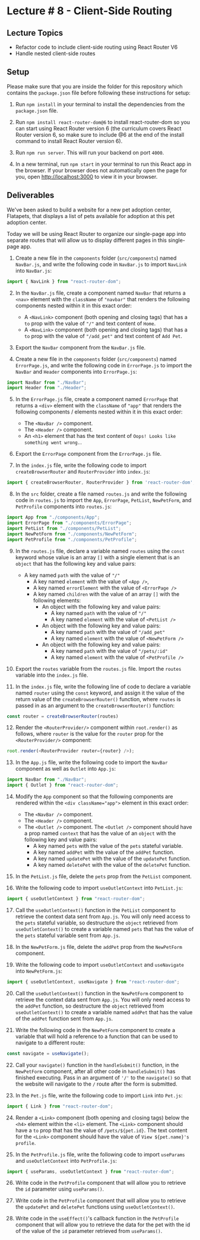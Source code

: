 # Lecture # 8 - Client-Side Routing

## Lecture Topics

- Refactor code to include client-side routing using React Router V6
- Handle nested client-side routes

## Setup

Please make sure that you are inside the folder for this repository which contains the `package.json` file before following these instructions for setup:

1. Run `npm install` in your terminal to install the dependencies from the `package.json` file.

2. Run `npm install react-router-dom@6` to install react-router-dom so you can start using React Router version 6 (the curriculum covers React Router version 6, so make sure to include @6 at the end of the install command to install React Router version 6).

3. Run `npm run server`. This will run your backend on port `4000`.

4. In a new terminal, run `npm start` in your terminal to run this React app in the browser. If your browser does not automatically open the page for you, open [http://localhost:3000](http://localhost:3000) to view it in your browser.

## Deliverables

We've been asked to build a website for a new pet adoption center, Flatapets, that displays a list of pets available for adoption at this pet adoption center.

Today we will be using React Router to organize our single-page app into separate routes that will allow us to display different pages in this single-page app.

1. Create a new file in the `components` folder (`src/components`) named `NavBar.js`, and write the following code in `NavBar.js` to import `NavLink` into `NavBar.js`:

```javascript
import { NavLink } from "react-router-dom";
```

2. In the `NavBar.js` file, create a component named `NavBar` that returns a `<nav>` element with the `className` of `"navbar"` that renders the following components nested within it in this exact order:
   - A `<NavLink>` component (both opening and closing tags) that has a `to` prop with the value of `"/"` and text content of `Home`.
   - A `<NavLink>` component (both opening and closing tags) that has a `to` prop with the value of `"/add_pet"` and text content of `Add Pet`.

3. Export the `NavBar` component from the `NavBar.js` file.

4. Create a new file in the `components` folder (`src/components`) named `ErrorPage.js`, and write the following code in `ErrorPage.js` to import the `NavBar` and `Header` components into `ErrorPage.js`:

```javascript
import NavBar from "./NavBar";
import Header from "./Header";
```

5. In the `ErrorPage.js` file, create a component named `ErrorPage` that returns a `<div>` element with the `className` of `"app"` that renders the following components / elements nested within it in this exact order:
   - The `<NavBar />` component.
   - The `<Header />` component.
   - An `<h1>` element that has the text content of `Oops! Looks like something went wrong.`.

6. Export the `ErrorPage` component from the `ErrorPage.js` file.

7. In the `index.js` file, write the following code to import `createBrowserRouter` and `RouterProvider` into `index.js`:

```javascript
import { createBrowserRouter, RouterProvider } from 'react-router-dom';
```

8. In the `src` folder, create a file named `routes.js` and write the following code in `routes.js` to import the `App`, `ErrorPage`, `PetList`, `NewPetForm`, and `PetProfile` components into `routes.js`:

```javascript
import App from "./components/App";
import ErrorPage from "./components/ErrorPage";
import PetList from "./components/PetList";
import NewPetForm from "./components/NewPetForm";
import PetProfile from "./components/PetProfile";
```

9. In the `routes.js` file, declare a variable named `routes` using the `const` keyword whose value is an array `[]` with a single element that is an `object` that has the following key and value pairs:
   - A key named `path` with the value of `"/"`
     - A key named `element` with the value of `<App />`,
     - A key named `errorElement` with the value of `<ErrorPage />`
     - A key named `children` with the value of an array `[]` with the following elements:
       - An object with the following key and value pairs:
         - A key named `path` with the value of `"/"`
         - A key named `element` with the value of `<PetList />`
       - An object with the following key and value pairs:
         - A key named `path` with the value of `"/add_pet"`
         - A key named `element` with the value of `<NewPetForm />`
       - An object with the following key and value pairs:
         - A key named `path` with the value of `"/pets/:id"`
         - A key named `element` with the value of `<PetProfile />`

10. Export the `routes` variable from the `routes.js` file. Import the `routes` variable into the `index.js` file.

11. In the `index.js` file, write the following line of code to declare a variable named `router` using the `const` keyword, and assign it the value of the return value of the `createBrowserRouter()` function, where `routes` is passed in as an argument to the `createBrowserRouter()` function:

```javascript
const router = createBrowserRouter(routes)
```

12. Render the `<RouterProvider/>` component within `root.render()` as follows, where `router` is the value for the `router` prop for the `<RouterProvider/>` component:

```javascript
root.render(<RouterProvider router={router} />);
```

13. In the `App.js` file, write the following code to import the `NavBar` component as well as `Outlet` into `App.js`:

```javascript
import NavBar from "./NavBar";
import { Outlet } from "react-router-dom";
```

14. Modify the `App` component so that the following components are rendered within the `<div className="app">` element in this exact order:
    - The `<NavBar />` component.
    - The `<Header />` component.
    - The `<Outlet />` component. The `<Outlet />` component should have a prop named `context` that has the value of an `object` with the following key and value pairs:
      - A key named `pets` with the value of the `pets` stateful variable.
      - A key named `addPet` with the value of the `addPet` function.
      - A key named `updatePet` with the value of the `updatePet` function.
      - A key named `deletePet` with the value of the `deletePet` function.

15. In the `PetList.js` file, delete the `pets` prop from the `PetList` component.

16. Write the following code to import `useOutletContext` into `PetList.js`:

```javascript
import { useOutletContext } from "react-router-dom";
```

17. Call the `useOutletContext()` function in the `PetList` component to retrieve the context data sent from `App.js`. You will only need access to the `pets` stateful variable, so destructure the `object` retrieved from `useOutletContext()` to create a variable named `pets` that has the value of the `pets` stateful variable sent from `App.js`.

18. In the `NewPetForm.js` file, delete the `addPet` prop from the `NewPetForm` component.

19. Write the following code to import `useOutletContext` and `useNavigate` into `NewPetForm.js`:

```javascript
import { useOutletContext, useNavigate } from "react-router-dom";
```

20. Call the `useOutletContext()` function in the `NewPetForm` component to retrieve the context data sent from `App.js`. You will only need access to the `addPet` function, so destructure the `object` retrieved from `useOutletContext()` to create a variable named `addPet` that has the value of the `addPet` function sent from `App.js`.

21. Write the following code in the `NewPetForm` component to create a variable that will hold a reference to a function that can be used to navigate to a different route:

```javascript
const navigate = useNavigate();
```

22. Call your `navigate()` function in the `handleSubmit()` function, in the `NewPetForm` component, after all other code in `handleSubmit()` has finished executing. Pass in an argument of `'/'` to the `navigate()` so that the website will navigate to the `/` route after the form is submitted.

23. In the `Pet.js` file, write the following code to import `Link` into `Pet.js`:

```javascript
import { Link } from "react-router-dom";
```

24. Render a `<Link>` component (both opening and closing tags) below the `<h4>` element within the `<li>` element. The `<Link>` component should have a `to` prop that has the value of `/pets/${pet.id}`. The text content for the `<Link>` component should have the value of `View ${pet.name}'s profile`.

25. In the `PetProfile.js` file, write the following code to import `useParams` and `useOutletContext` into `PetProfile.js`:

```javascript
import { useParams, useOutletContext } from "react-router-dom";
```

26. Write code in the `PetProfile` component that will allow you to retrieve the `id` parameter using `useParams()`.

27. Write code in the `PetProfile` component that will allow you to retrieve the `updatePet` and `deletePet` functions using `useOutletContext()`.

28. Write code in the `useEffect()`'s callback function in the `PetProfile` component that will allow you to retrieve the data for the pet with the id of the value of the `id` parameter retrieved from `useParams()`.
